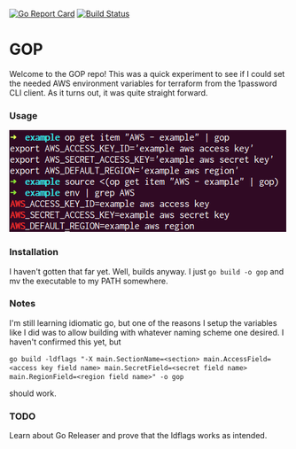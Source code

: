 [![Go Report Card](https://goreportcard.com/badge/github.com/ckhrysze/gop)](https://goreportcard.com/report/github.com/ckhrysze/gop)
[![Build Status](https://travis-ci.org/ckhrysze/gop.svg?branch=master)](https://travis-ci.org/ckhrysze/gop)

# GOP

Welcome to the GOP repo! This was a quick experiment to see if I could set the needed AWS environment variables for terraform from the 1password CLI client. As it turns out, it was quite straight forward.

### Usage

![Usage Example](usage.png)

### Installation

I haven't gotten that far yet. Well, builds anyway. I just `go build -o gop` and mv the executable to my PATH somewhere.

### Notes

I'm still learning idiomatic go, but one of the reasons I setup the variables like I did was to allow building with whatever naming scheme one desired. I haven't confirmed this yet, but

```
go build -ldflags "-X main.SectionName=<section> main.AccessField=<access key field name> main.SecretField=<secret field name> main.RegionField=<region field name>" -o gop
```

should work.

### TODO

Learn about Go Releaser and prove that the ldflags works as intended.